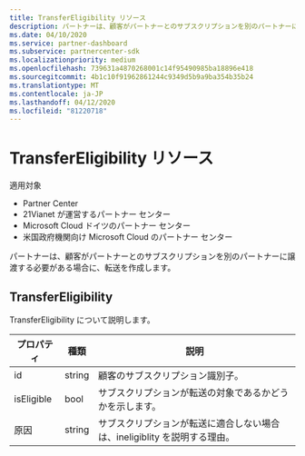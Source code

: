 ```yaml
---
title: TransferEligibility リソース
description: パートナーは、顧客がパートナーとのサブスクリプションを別のパートナーに譲渡する必要がある場合に、転送を作成します。
ms.date: 04/10/2020
ms.service: partner-dashboard
ms.subservice: partnercenter-sdk
ms.localizationpriority: medium
ms.openlocfilehash: 739631a4870268001c14f95490985ba18896e418
ms.sourcegitcommit: 4b1c10f91962861244c9349d5b9a9ba354b35b24
ms.translationtype: MT
ms.contentlocale: ja-JP
ms.lasthandoff: 04/12/2020
ms.locfileid: "81220718"
---
```

# <a name="transfereligibility-resources"></a>TransferEligibility リソース

適用対象

- Partner Center
- 21Vianet が運営するパートナー センター
- Microsoft Cloud ドイツのパートナー センター
- 米国政府機関向け Microsoft Cloud のパートナー センター

パートナーは、顧客がパートナーとのサブスクリプションを別のパートナーに譲渡する必要がある場合に、転送を作成します。

## <a name="transfereligibility"></a>TransferEligibility

TransferEligibility について説明します。

| プロパティ              | 種類             | 説明                                                                              |
|-----------------------|------------------|------------------------------------------------------------------------------------------|
| id                    | string           | 顧客のサブスクリプション識別子。                                                  |
| isEligible            | bool             | サブスクリプションが転送の対象であるかどうかを示します。                         |
| 原因                | string           | サブスクリプションが転送に適合しない場合は、ineligiblity を説明する理由。 |
